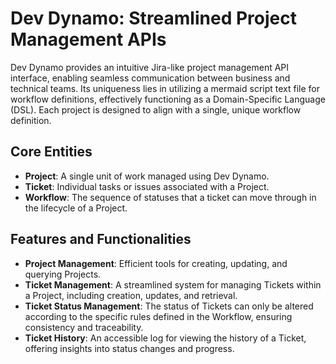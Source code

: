 # Dev Dynamo: Streamlined Project Management APIs

Dev Dynamo provides an intuitive Jira-like project management API interface, enabling seamless communication between business and technical teams. Its uniqueness lies in utilizing a mermaid script text file for workflow definitions, effectively functioning as a Domain-Specific Language (DSL). Each project is designed to align with a single, unique workflow definition.

## Core Entities

- **Project**: A single unit of work managed using Dev Dynamo.
- **Ticket**: Individual tasks or issues associated with a Project.
- **Workflow**: The sequence of statuses that a ticket can move through in the lifecycle of a Project.

## Features and Functionalities

- **Project Management**: Efficient tools for creating, updating, and querying Projects.
- **Ticket Management**: A streamlined system for managing Tickets within a Project, including creation, updates, and retrieval.
- **Ticket Status Management**: The status of Tickets can only be altered according to the specific rules defined in the Workflow, ensuring consistency and traceability.
- **Ticket History**: An accessible log for viewing the history of a Ticket, offering insights into status changes and progress.